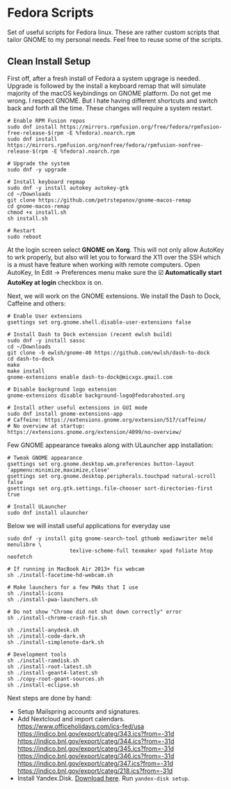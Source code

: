# Fedora Scripts
Set of useful scripts for Fedora linux. These are rather custom scripts that tailor GNOME to my personal needs. Feel free to reuse some of the scripts.

## Clean Install Setup

First off, after a fresh install of Fedora a system upgrage is needed. Upgrade is followed by the install a keyboard remap that will simulate majority of the macOS keybindings on GNOME platform. Do not get me wrong. I respect GNOME. But I hate having different shortcuts and switch back and forth all the time. These changes will require a system restart.
```
# Enable RPM Fusion repos
sudo dnf install https://mirrors.rpmfusion.org/free/fedora/rpmfusion-free-release-$(rpm -E %fedora).noarch.rpm 
sudo dnf install https://mirrors.rpmfusion.org/nonfree/fedora/rpmfusion-nonfree-release-$(rpm -E %fedora).noarch.rpm

# Upgrade the system
sudo dnf -y upgrade

# Install keyboard repmap
sudo dnf -y install autokey autokey-gtk
cd ~/Downloads
git clone https://github.com/petrstepanov/gnome-macos-remap
cd gnome-macos-remap
chmod +x install.sh
sh install.sh

# Restart
sudo reboot
```

At the login screen select **GNOME on Xorg**. This will not only allow AutoKey to wrk properly, but also will let you to forward the X11 over the SSH which is a must have feature when working with remote computers. Open AutoKey, In Edit -> Preferences menu make sure the ☑️ **Automatically start AutoKey at login** checkbox is on.

Next, we will work on the GNOME extensions. We install the Dash to Dock, Caffeine and others:
```
# Enable User extensions
gsettings set org.gnome.shell.disable-user-extensions false

# Install Dash to Dock extension (recent ewlsh build)
sudo dnf -y install sassc
cd ~/Downloads
git clone -b ewlsh/gnome-40 https://github.com/ewlsh/dash-to-dock
cd dash-to-dock
make
make install
gnome-extensions enable dash-to-dock@micxgx.gmail.com

# Disable background logo extension
gnome-extensions disable background-logo@fedorahosted.org

# Install other useful extensions in GUI mode
sudo dnf install gnome-extensions-app
# Caffeine: https://extensions.gnome.org/extension/517/caffeine/
# No overview at startup: https://extensions.gnome.org/extension/4099/no-overview/
```
Few GNOME appearance tweaks along with ULauncher app installation:
```
# Tweak GNOME appearance
gsettings set org.gnome.desktop.wm.preferences button-layout 'appmenu:minimize,maximize,close'
gsettings set org.gnome.desktop.peripherals.touchpad natural-scroll false
gsettings set org.gtk.settings.file-chooser sort-directories-first true

# Install ULauncher
sudo dnf install ulauncher
```
Below we will install useful applications for everyday use
```
sudo dnf -y install gitg gnome-search-tool gthumb mediawriter meld menulibre \
                    texlive-scheme-full texmaker xpad foliate htop neofetch

# If running in MacBook Air 2013+ fix webcam
sh ./install-facetime-hd-webcam.sh

# Make launchers for a few PWAs that I use
sh ./install-icons
sh ./install-pwa-launchers.sh

# Do not show "Chrome did not shut down correctly" error
sh ./install-chrome-crash-fix.sh

sh ./install-anydesk.sh
sh ./install-code-dark.sh
sh ./install-simplenote-dark.sh

# Development tools
sh ./install-ramdisk.sh
sh ./install-root-latest.sh
sh ./install-geant4-latest.sh
sh ./copy-root-geant-sources.sh
sh ./install-eclipse.sh
```

Next steps are done by hand:
* Setup Mailspring accounts and signatures.
* Add Nextcloud and import calendars.<br/>https://www.officeholidays.com/ics-fed/usa<br/>https://indico.bnl.gov/export/categ/343.ics?from=-31d<br/>https://indico.bnl.gov/export/categ/344.ics?from=-31d</br>https://indico.bnl.gov/export/categ/345.ics?from=-31d</br>https://indico.bnl.gov/export/categ/346.ics?from=-31d</br>https://indico.bnl.gov/export/categ/347.ics?from=-31d</br>https://indico.bnl.gov/export/categ/218.ics?from=-31d
* Install Yandex.Disk. [Download here](https://repo.yandex.ru/yandex-disk/yandex-disk-latest.x86_64.rpm). Run `yandex-disk setup`.
